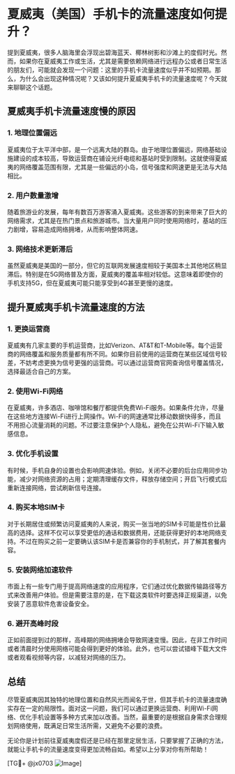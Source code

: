# 夏威夷（美国）手机卡的流量速度如何提升？

提到夏威夷，很多人脑海里会浮现出碧海蓝天、椰林树影和沙滩上的度假时光。然而，如果你在夏威夷工作或生活，尤其是需要依赖网络进行远程办公或者日常生活的朋友们，可能就会发现一个问题：这里的手机卡流量速度似乎并不如预期。那么，为什么会出现这种情况呢？又该如何提升夏威夷手机卡的流量速度呢？今天就来聊聊这个话题。

## 夏威夷手机卡流量速度慢的原因

### 1. 地理位置偏远
夏威夷位于太平洋中部，是一个远离大陆的群岛。由于地理位置偏远，网络基础设施建设的成本较高，导致运营商在铺设光纤电缆和基站时受到限制。这就使得夏威夷的网络覆盖范围有限，尤其是一些偏远的小岛，信号强度和网速更是无法与大陆相比。

### 2. 用户数量激增
随着旅游业的发展，每年有数百万游客涌入夏威夷。这些游客的到来带来了巨大的网络需求，尤其是在热门景点和旅游城市。当大量用户同时使用网络时，基站的压力剧增，容易造成网络拥堵，从而影响整体网速。

### 3. 网络技术更新滞后
虽然夏威夷是美国的一部分，但它的互联网发展速度相较于美国本土其他地区稍显滞后。特别是在5G网络普及方面，夏威夷的覆盖率相对较低。这意味着即使你的手机支持5G，但在夏威夷可能只能享受到4G甚至更慢的速度。

## 提升夏威夷手机卡流量速度的方法

### 1. 更换运营商
夏威夷有几家主要的手机运营商，比如Verizon、AT&T和T-Mobile等。每个运营商的网络覆盖和服务质量都有所不同。如果你目前使用的运营商在某些区域信号较差，不妨考虑更换为信号更强的运营商。可以通过运营商官网查询信号覆盖情况，选择最适合自己的方案。

### 2. 使用Wi-Fi网络
在夏威夷，许多酒店、咖啡馆和餐厅都提供免费Wi-Fi服务。如果条件允许，尽量在这些地方连接Wi-Fi进行上网操作。Wi-Fi的网速通常比移动数据快得多，而且不用担心流量消耗的问题。不过要注意保护个人隐私，避免在公共Wi-Fi下输入敏感信息。

### 3. 优化手机设置
有时候，手机自身的设置也会影响网速体验。例如，关闭不必要的后台应用同步功能，减少对网络资源的占用；定期清理缓存文件，释放存储空间；开启飞行模式后重新连接网络，尝试刷新信号连接。

### 4. 购买本地SIM卡
对于长期居住或频繁访问夏威夷的人来说，购买一张当地的SIM卡可能是性价比最高的选择。这样不仅可以享受更低的通话和数据费用，还能获得更好的本地网络支持。不过在购买之前一定要确认该SIM卡是否兼容你的手机制式，并了解其套餐内容。

### 5. 安装网络加速软件
市面上有一些专门用于提高网络速度的应用程序，它们通过优化数据传输路径等方式来改善用户体验。但是需要注意的是，在下载这类软件时要选择正规渠道，以免安装了恶意软件危害设备安全。

### 6. 避开高峰时段
正如前面提到过的那样，高峰期的网络拥堵会导致网速变慢。因此，在非工作时间或者清晨时分使用网络可能会得到更好的体验。此外，也可以尝试错峰下载大文件或者观看视频等内容，以减轻对网络的压力。

## 总结

尽管夏威夷因其独特的地理位置和自然风光而闻名于世，但其手机卡的流量速度确实存在一定的局限性。面对这一问题，我们可以通过更换运营商、利用Wi-Fi网络、优化手机设置等多种方式来加以改善。当然，最重要的是根据自身需求合理规划网络使用，既满足日常生活所需，又避免不必要的浪费。

无论你是计划前往夏威夷度假还是已经在那里定居生活，只要掌握了正确的方法，就能让手机卡的流量速度变得更加流畅自如。希望以上分享对你有所帮助！

[TG💪+ @jx0703 ![Image](https://github.com/user-attachments/assets/dbca1d08-cadb-493c-b0ec-ad6f7a83f270)]
